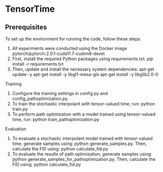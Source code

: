 # TensorTime

## Prerequisites

To set up the environment for running the code, follow these steps:

1. All experiments were conducted using the Docker image pytorch/pytorch:2.0.1-cuda11.7-cudnn8-devel.
2. First, install the required Python packages using requirements.txt: pip install -r requirements.txt
3.	Then, update and install the necessary system dependencies:
        apt-get update -y
        apt-get install -y libgl1-mesa-glx
        apt-get install -y libglib2.0-0

Training

1.	Configure the training settings in config.py and config_pathoptimization.py.
2.	To train the stochastic interpolant with tensor-valued time, run: python train.py
3.	To perform path optimization with a model trained using tensor-valued time, run: python train_pathoptimization.py

Evaluation

1.	To evaluate a stochastic interpolant model trained with tensor-valued time, generate samples using: python generate_samples.py. Then, calculate the FID using: python calculate_fid.py
2.	To evaluate the results of path optimization, generate samples using: python generate_samples_for_pathoptimization.py. Then, calculate the FID using: python calculate_fid.py
